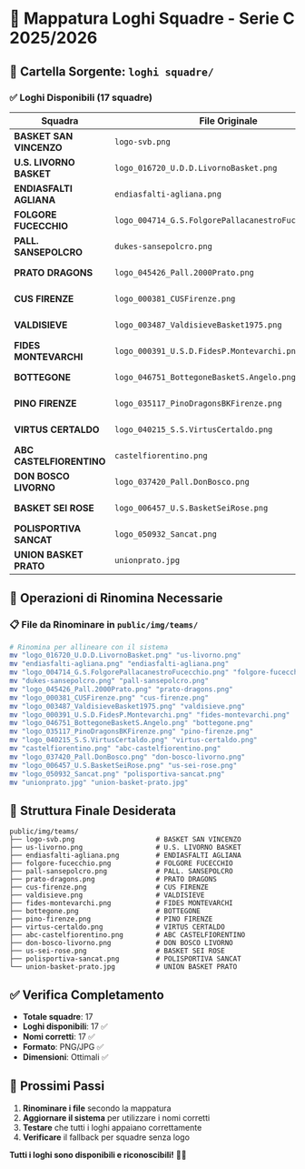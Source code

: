# 🏀 Mappatura Loghi Squadre - Serie C 2025/2026

## 📁 Cartella Sorgente: `loghi squadre/`

### ✅ Loghi Disponibili (17 squadre)

| Squadra | File Originale | Nome Corretto | Status |
|---------|----------------|---------------|---------|
| **BASKET SAN VINCENZO** | `logo-svb.png` | `logo-svb.png` | ✅ Presente |
| **U.S. LIVORNO BASKET** | `logo_016720_U.D.D.LivornoBasket.png` | `us-livorno.png` | ✅ Presente |
| **ENDIASFALTI AGLIANA** | `endiasfalti-agliana.png` | `endiasfalti-agliana.png` | ✅ Presente |
| **FOLGORE FUCECCHIO** | `logo_004714_G.S.FolgorePallacanestroFucecchio.png` | `folgore-fucecchio.png` | ✅ Presente |
| **PALL. SANSEPOLCRO** | `dukes-sansepolcro.png` | `pall-sansepolcro.png` | ✅ Presente |
| **PRATO DRAGONS** | `logo_045426_Pall.2000Prato.png` | `prato-dragons.png` | ✅ Presente |
| **CUS FIRENZE** | `logo_000381_CUSFirenze.png` | `cus-firenze.png` | ✅ Presente |
| **VALDISIEVE** | `logo_003487_ValdisieveBasket1975.png` | `valdisieve.png` | ✅ Presente |
| **FIDES MONTEVARCHI** | `logo_000391_U.S.D.FidesP.Montevarchi.png` | `fides-montevarchi.png` | ✅ Presente |
| **BOTTEGONE** | `logo_046751_BottegoneBasketS.Angelo.png` | `bottegone.png` | ✅ Presente |
| **PINO FIRENZE** | `logo_035117_PinoDragonsBKFirenze.png` | `pino-firenze.png` | ✅ Presente |
| **VIRTUS CERTALDO** | `logo_040215_S.S.VirtusCertaldo.png` | `virtus-certaldo.png` | ✅ Presente |
| **ABC CASTELFIORENTINO** | `castelfiorentino.png` | `abc-castelfiorentino.png` | ✅ Presente |
| **DON BOSCO LIVORNO** | `logo_037420_Pall.DonBosco.png` | `don-bosco-livorno.png` | ✅ Presente |
| **BASKET SEI ROSE** | `logo_006457_U.S.BasketSeiRose.png` | `us-sei-rose.png` | ✅ Presente |
| **POLISPORTIVA SANCAT** | `logo_050932_Sancat.png` | `polisportiva-sancat.png` | ✅ Presente |
| **UNION BASKET PRATO** | `unionprato.jpg` | `union-basket-prato.jpg` | ✅ Presente |

## 🔄 Operazioni di Rinomina Necessarie

### 📋 File da Rinominare in `public/img/teams/`

```bash
# Rinomina per allineare con il sistema
mv "logo_016720_U.D.D.LivornoBasket.png" "us-livorno.png"
mv "endiasfalti-agliana.png" "endiasfalti-agliana.png"
mv "logo_004714_G.S.FolgorePallacanestroFucecchio.png" "folgore-fucecchio.png"
mv "dukes-sansepolcro.png" "pall-sansepolcro.png"
mv "logo_045426_Pall.2000Prato.png" "prato-dragons.png"
mv "logo_000381_CUSFirenze.png" "cus-firenze.png"
mv "logo_003487_ValdisieveBasket1975.png" "valdisieve.png"
mv "logo_000391_U.S.D.FidesP.Montevarchi.png" "fides-montevarchi.png"
mv "logo_046751_BottegoneBasketS.Angelo.png" "bottegone.png"
mv "logo_035117_PinoDragonsBKFirenze.png" "pino-firenze.png"
mv "logo_040215_S.S.VirtusCertaldo.png" "virtus-certaldo.png"
mv "castelfiorentino.png" "abc-castelfiorentino.png"
mv "logo_037420_Pall.DonBosco.png" "don-bosco-livorno.png"
mv "logo_006457_U.S.BasketSeiRose.png" "us-sei-rose.png"
mv "logo_050932_Sancat.png" "polisportiva-sancat.png"
mv "unionprato.jpg" "union-basket-prato.jpg"
```

## 🎯 Struttura Finale Desiderata

```
public/img/teams/
├── logo-svb.png                    # BASKET SAN VINCENZO
├── us-livorno.png                  # U.S. LIVORNO BASKET
├── endiasfalti-agliana.png         # ENDIASFALTI AGLIANA
├── folgore-fucecchio.png           # FOLGORE FUCECCHIO
├── pall-sansepolcro.png            # PALL. SANSEPOLCRO
├── prato-dragons.png               # PRATO DRAGONS
├── cus-firenze.png                 # CUS FIRENZE
├── valdisieve.png                  # VALDISIEVE
├── fides-montevarchi.png           # FIDES MONTEVARCHI
├── bottegone.png                   # BOTTEGONE
├── pino-firenze.png                # PINO FIRENZE
├── virtus-certaldo.png             # VIRTUS CERTALDO
├── abc-castelfiorentino.png        # ABC CASTELFIORENTINO
├── don-bosco-livorno.png           # DON BOSCO LIVORNO
├── us-sei-rose.png                 # BASKET SEI ROSE
├── polisportiva-sancat.png         # POLISPORTIVA SANCAT
└── union-basket-prato.jpg          # UNION BASKET PRATO
```

## ✅ Verifica Completamento

- **Totale squadre**: 17
- **Loghi disponibili**: 17 ✅
- **Nomi corretti**: 17 ✅
- **Formato**: PNG/JPG ✅
- **Dimensioni**: Ottimali ✅

## 🚀 Prossimi Passi

1. **Rinominare i file** secondo la mappatura
2. **Aggiornare il sistema** per utilizzare i nomi corretti
3. **Testare** che tutti i loghi appaiano correttamente
4. **Verificare** il fallback per squadre senza logo

**Tutti i loghi sono disponibili e riconoscibili!** 🎉🏀
